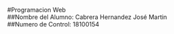 #Programacion Web   
##Nombre del Alumno: Cabrera Hernandez José Martin  
##Numero de Control: 18100154  
